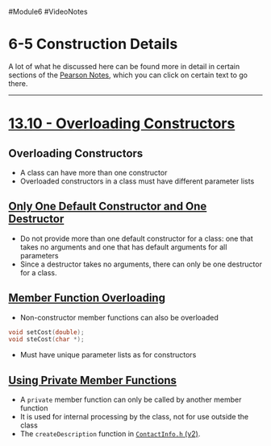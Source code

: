 #Module6 #VideoNotes 
# 6-5 Construction Details
A lot of what he discussed here can be found more in detail in certain sections of the [Pearson Notes](../Pearson%20Notes), which you can click on certain text to go there.
***
# [13.10 - Overloading Constructors](../Pearson%20Notes/13.10%20-%20Overloading%20Constructors.md)
## Overloading Constructors
- A class can have more than one constructor
- Overloaded constructors in a class must have different parameter lists

## [Only One Default Constructor and One Destructor](../Pearson%20Notes/13.10%20-%20Overloading%20Constructors.md#Only-One-Default-Constructor-and-One-Destructor-(Summarized))
- Do not provide more than one default constructor for a class: one that takes no arguments and one that has default arguments for all parameters
- Since a destructor takes no arguments, there can only be one destructor for a class.

## [Member Function Overloading](../Pearson%20Notes/13.10%20-%20Overloading%20Constructors.md#Other-Overloaded-Member-Functions)
- Non-constructor member functions can also be overloaded
```c++
void setCost(double);
void steCost(char *);
```
- Must have unique parameter lists as for constructors

## [Using Private Member Functions](../Pearson%20Notes/13.11%20-%20Private%20Member%20Functions.md)
- A `private` member function can only be called by another member function
- It is used for internal processing by the class, not for use outside the class
- The `createDescription` function in [`ContactInfo.h` (v2)](../Pearson%20Notes/13.11%20-%20Private%20Member%20Functions.md).